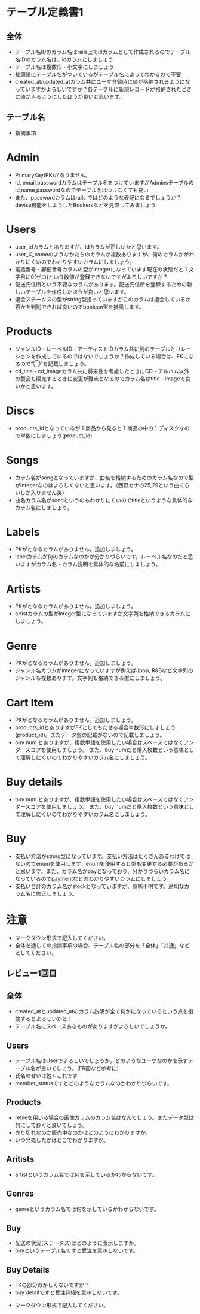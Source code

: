# テーブル定義書1
## 全体
- テーブル名IDのカラム名はrails上でidカラムとして作成されるのでテーブル名IDのカラム名は、idカラムとしましょう
- テーブル名は複数形・小文字にしましょう
- 接頭語にテーブル名がついているがテーブル名によってわかるので不要
- created_at/updated_atカラム共にユーザ登録時に値が格納されるようになっていますがよろしいですか？各テーブルに新規レコードが格納されたときに値が入るようにしたほうが良いと思います。

## テーブル名
- 指摘事項
# Admin
- PrimaryKey(PK)がありません。
- id, email,passwordカラムはテーブル名をつけていますがAdminsテーブルのid,name,passwordなのでテーブル名はつけなくても良い
- また、passwordカラムはrails ではどのような表記になるでしょうか？devise機能をしようしたBookersなどを見直してみましょう

# Users
- user_idカラムとありますが、idカラムが正しいかと思います。
- user_X_nameのようなかたちのカラムが複数ありますが、何のカラムかがわかりにくいのでわかりやすいカラムにしましょう。
- 電話番号・郵便番号カラムの型がintegerになっています現在の状態だと１文字目に0(ゼロ)という数値が登録できないですがよろしいですか？
- 配送先住所という不要なカラムがあります。配送先住所を登録するための新しいテーブルを作成したほうが良いと思います。
- 退会ステータスの型がstring型担っていますがこのカラムは退会しているか否かを判別できれば良いのでboolean型を推奨します。

# Products
- ジャンルID・レーベルID・アーティストIDカラム共に別のテーブルとリレーションを作成しているのではないでしょうか？作成している場合は、FKになるので”◯”を記載しましょう。
- cd_title・cd_imageカラム共に将来性を考慮したときにCD・アルバム以外の製品も販売するときに変更が難点となるのでカラム名はtitle・imageで良いかと思います。

# Discs
- products_idとなっているが１商品から見ると１商品の中の１ディスクなので単数にしましょう(product_id)

# Songs
- カラム名がsongとなっていますが、曲名を格納するためのカラム名なので型がintegerなのはよろしくないと思います。（西野カナの25,29という曲くらいしか入りません笑）
- 曲名カラム名がsongというのもわかりにくいのでtitleというような具体的なカラム名にしましょう。

# Labels
- PKがとなるカラムがありません。追加しましょう。
- labelカラムが何のカラムなのかが分かりづらいです。レーベル名なのだと思いますがカラム名・カラム説明を具体的な名前にしましょう。

# Artists
- PKがとなるカラムがありません。追加しましょう。
- artistカラムの型がinteger型になっていますが文字列を格納できるカラムにしましょう。

# Genre
- PKがとなるカラムがありません。追加しましょう。
- ジャンル名カラムがintegerになっていますが例えばJpop, R&Bなど文字列のジャンルも複数あります。文字列も格納できる型にしましょう。

# Cart Item
- PKがとなるカラムがありません。追加しましょう。
- products_idとありますがFKとしてもたせる場合単数形にしましょう(product_id)。またデータ型の記載がないので記載しましょう。
- buy num とありますが、複数単語を使用したい場合はスペースではなくアンダースコアを使用しましょう。
また、buy numだと購入枚数という意味として理解しにくいのでわかりやすいカラム名にしましょう。

# Buy details
- buy num とありますが、複数単語を使用したい場合はスペースではなくアンダースコアを使用しましょう。
また、buy numだと購入枚数という意味として理解しにくいのでわかりやすいカラム名にしましょう。

# Buy
- 支払い方法がstring型になっています。支払い方法はたくさんあるわけではないのでenumを使用します。enumを使用すると型も変更する必要があるかと思います。また、カラム名がpayとなっており、分かりづらいカラム名になっているのでpaymentなどのわかりやすいカラムにしましょう。
- 支払い合計のカラム名がstockとなっていますが、意味不明です。適切なカラム名に修正しましょう。
# 注意
* マークダウン形式で記入してください。
* 全体を通しての指摘事項の場合、テーブル名の部分を「全体」「共通」などとしてください。


## レビュー1回目

## 全体
- created_atとupdated_atのカラム説明が全て何かになっているという点を指摘するとよろしいかと！
- テーブル名にスペースあるものがありますがよろしいでしょうか。

## Users
- テーブル名はUserでよろしいでしょうか。どのようなユーザなのかを示すテーブル名が良いでしょう。(ER図など参考に)
- 氏名のせいは姓←これです
- member_statusですとどのようなカラムなのかわかりづらいです。

## Products
- refileを用いる場合の画像カラムのカラム名はなんでしょう。またデータ型は何にしておくと良いでしょう。
- 売り切れなのか販売中なのかはどのようにわかりますか。
- いつ発売したかはどこでわかりますか。

## Aritists
- artistというカラム名では何を示しているかわからないです。

## Genres
- genreというカラム名では何を示しているかわからないです。

## Buy
- 配送の状況(ステータス)はどのように表示しますか。
- buyというテーブル名ですと受注を意味しないです。

## Buy Details
- FKの部分おかしくないですか？
- buy detailですと受注詳細を意味しないです。


* マークダウン形式で記入してください。
